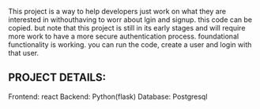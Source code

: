 This project is a way to help developers just work on what they are interested in withouthaving to worr about lgin and signup.
this code can be copied. but note that this project is still in its early stages and will require more work to have a more secure authentication process. foundational functionality is working. you can run the code, create a user and login with that user.

## PROJECT DETAILS:
Frontend: react
Backend: Python(flask)
Database: Postgresql